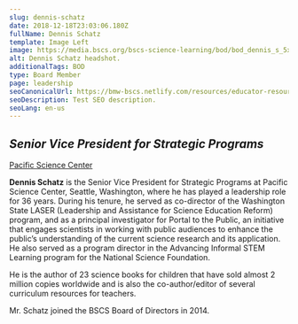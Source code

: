 ```yaml
---
slug: dennis-schatz
date: 2018-12-18T23:03:06.180Z
fullName: Dennis Schatz
template: Image Left
image: https://media.bscs.org/bscs-science-learning/bod/bod_dennis_s_5x7.jpg
alt: Dennis Schatz headshot.
additionalTags: BOD
type: Board Member
page: leadership
seoCanonicalUrl: https://bmw-bscs.netlify.com/resources/educator-resource-center/
seoDescription: Test SEO description.
seoLang: en-us
---
```


## *Senior Vice President for Strategic Programs*
<a href="https://www.pacificsciencecenter.org/" target="_blank">Pacific Science Center</a>

**Dennis Schatz** is the Senior Vice President for Strategic Programs at Pacific Science Center, Seattle, Washington, where he has played a leadership role for 36 years. During his tenure, he served as co-director of the Washington State LASER (Leadership and Assistance for Science Education Reform) program, and as a principal investigator for Portal to the Public, an initiative that engages scientists in working with public audiences to enhance the public’s understanding of the current science research and its application. He also served as a program director in the Advancing Informal STEM Learning program for the National Science Foundation.

He is the author of 23 science books for children that have sold almost 2 million copies worldwide and is also the co-author/editor of several curriculum resources for teachers.

Mr. Schatz joined the BSCS Board of Directors in 2014.
